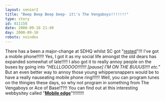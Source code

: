 ```yaml
---
layout: senior2
title: "Beep Beep Beep beep- it\'s The Vengaboys!!!!!!!"
type: story
id: 811158
date: 2000-09-10 21:49
day: 2000-09-10
robots: noindex
---
```

There has a been a major-change at SDHQ whilst SC got "<a href="http://www.seniordads.fsnet.co.uk/seniordads/features/citizen/v2/#Whydoyoudothis">rested</a>"!!! I've got a mobile phone!!!!!! Yes, I got it as my social life amongst the old dears has expanded somewhat of late!!!!! I also got it to really annoy people on the buses by going into <i>"HELLLOOOOO!!!!!!! [pause] I'M ON THE BUUUS!!!! etc."</i>  But an even better way to annoy those young whippersnappers  would be to have a really nauseating mobile phone ring!!!!!! Well, you can program tunes on the thingies these days, so why not program in something from The Vengaboys or Ace of Base!??!! You can find out at this interesting webbysitey called "<a href="http://www.mobileedge.co.uk/"><b>Mobile edge</b></a>"!!!!!!!!!
